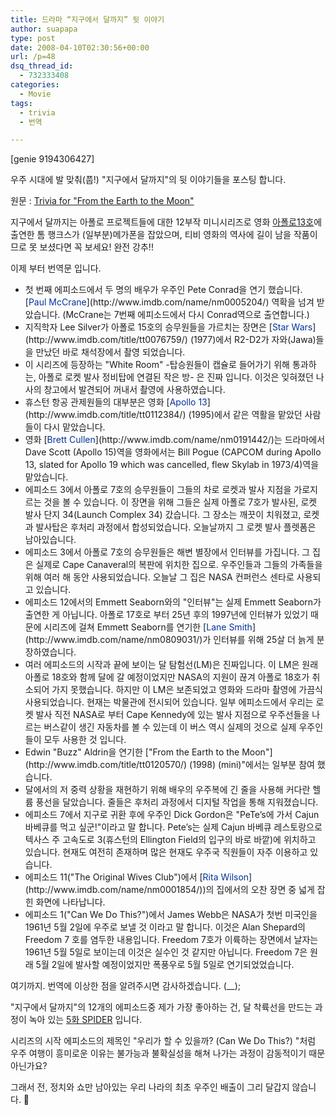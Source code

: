 ```yaml
---
title: 드라마 “지구에서 달까지” 뒷 이야기
author: suapapa
type: post
date: 2008-04-10T02:30:56+00:00
url: /p=48
dsq_thread_id:
  - 732333408
categories:
  - Movie
tags:
  - trivia
  - 번역

---
```

[genie 9194306427]

우주 시대에 발 맞춰(풉!) "지구에서 달까지"의 뒷 이야기들을 포스팅 합니다.

원문 : [Trivia for "From the Earth to the Moon"][1]

지구에서 달까지는 아폴로 프로젝트들에 대한 12부작 미니시리즈로 영화 [아폴로13호](http://www.imdb.com/title/tt0112384/)에 출연한 톰 행크스가 (일부분)메가폰을 잡았으며, 티비 영화의 역사에 길이 남을 작품이므로 못 보셨다면 꼭 보세요! 완전 강추!!

이제 부터 번역문 입니다.



<ul class="trivia">
  <li>
    첫 번째 에피소드에서 두 명의 배우가 우주인 Pete Conrad을 연기 했습니다. [<font color="#003399">Paul McCrane</font>](http://www.imdb.com/name/nm0005204/) 역확을 넘겨 받았습니다. (McCrane는 7번째 에피소드에서 다시 Conrad역으로 출연합니다.)
  </li>
  <li>
    지직학자 Lee Silver가 아폴로 15호의 승무원들을 가르치는 장면은 [<font color="#003399">Star Wars</font>](http://www.imdb.com/title/tt0076759/) (1977)에서 R2-D2가 자와(Jawa)들을 만났던 바로 채석장에서 촬영 되었습니다.
  </li>
  <li>
    이 시리즈에 등장하는 "White Room" -탑승원들이 캡슐로 들어가기 위해 통과하는, 아폴로 로켓 발사 정비탑에 연결된 작은 방- 은 진짜 입니다. 이것은 잊혀졌던 나사의 창고에서 발견되어 꺼내서 촬영에 사용하였습니다.
  </li>
  <li>
    휴스턴 항공 관제원들의 대부분은 영화 [<font color="#003399">Apollo 13</font>](http://www.imdb.com/title/tt0112384/) (1995)에서 같은 역활을 맡았던 사람들이 다시 맡았습니다.
  </li>
  <li>
    영화 [<font color="#003399">Brett Cullen</font>](http://www.imdb.com/name/nm0191442/)는 드라마에서 Dave Scott (Apollo 15)역을 영화에서는 Bill Pogue (CAPCOM during Apollo 13, slated for Apollo 19 which was cancelled, flew Skylab in 1973/4)역을 맡았습니다.
  </li>
  <li>
    에피소드 3에서 아폴로 7호의 승무원들이 그들의 차로 로켓과 발사 지점을 가로지르는 것을 볼 수 있습니다. 이 장면을 위해 그들은 실제 아폴로 7호가 발사된, 로켓 발사 단지 34(Launch Complex 34) 갔습니다. 그 장소는 깨끗이 치워졌고, 로켓과 발사탑은 후처리 과정에서 합성되었습니다. 오늘날까지 그 로켓 발사 플렛폼은 남아있습니다.
  </li>
  <li>
    에피소드 3에서 아폴로 7호의 승무원들은 해변 별장에서 인터뷰를 가집니다. 그 집은 실제로 Cape Canaveral의 복판에 위치한 집으로. 우주인들과 그들의 가족들을 위해 여러 해 동안 사용되었습니다. 오늘날 그 집은 NASA 컨퍼런스 센타로 사용되고 있습니다.
  </li>
  <li>
    에피소드 12에서의 Emmett Seaborn와의 "인터뷰"는 실제 Emmett Seaborn가 출연한 게 아닙니다. 아폴로 17호로 부터 25년 후의 1997년에 인터뷰가 있었기 때문에 시리즈에 걸쳐 Emmett Seaborn를 연기한 [<font color="#003399">Lane Smith</font>](http://www.imdb.com/name/nm0809031/)가 인터뷰를 위해 25살 더 늙게 분장하였습니다.
  </li>
  <li>
    여러 에피소드의 시작과 끝에 보이는 달 탐험선(LM)은 진짜입니다. 이 LM은 원래 아폴로 18호와 함께 달에 갈 예정이었지만 NASA의 지원이 끊겨 아폴로 18호가 취소되어 가지 못했습니다. 하지만 이 LM은 보존되었고 영화와 드라마 촬영에 가끔식 사용되었습니다. 현재는 박물관에 전시되어 있습니다. 일부 에피소드에서 우리는 로켓 발사 직전 NASA로 부터 Cape Kennedy에 있는 발사 지점으로 우주선들을 나르는 버스같이 생긴 자동차를 볼 수 있는데 이 버스 역시 실제의 것으로 실제 우주인들이 모두 사용한 것 입니다.
  </li>
  <li>
    Edwin "Buzz" Aldrin을 연기한 ["From the Earth to the Moon"](http://www.imdb.com/title/tt0120570/) (1998) (mini)"에서는 일부분 참여 했습니다.
  </li>
  <li>
    달에서의 저 중력 상황을 재현하기 위해 배우의 우주복에 긴 줄을 사용해 커다란 헬륨 풍선을 달았습니다. 줄들은 후처리 과정에서 디지털 작업을 통해 지워졌습니다.
  </li>
  <li>
    에피소드 7에서 지구로 귀환 후에 우주인 Dick Gordon은 "PeTe&#8217;s에 가서 Cajun 바베큐를 먹고 싶군!"이라고 말 합니다. Pete&#8217;s는 실제 Cajun 바베큐 레스토랑으로 텍사스 주 고속도로 3(휴스턴의 Ellington Field의 입구의 바로 바깥)에 위치하고 있습니다. 현재도 여전히 존재하며 많은 현재도 우주국 직원들이 자주 이용하고 있습니다.
  </li>
  <li>
    에피소드 11("The Original Wives Club")에서 [<font color="#003399">Rita Wilson</font>](http://www.imdb.com/name/nm0001854/))의 집에서의 오찬 장면 중 넓게 잡힌 화면에 나타납니다.
  </li>
  <li>
    에피소드 1("Can We Do This?")에서 James Webb은 NASA가 첫번 미국인을 1961년 5월 2일에 우주로 보낼 것 이라고 말 합니다. 이것은 Alan Shepard의 Freedom 7 호를 염두한 내용입니다. Freedom 7호가 이륙하는 장면에서 날자는 1961년 5월 5일로 보이는데 이것은 실수인 것 같지만 아닙니다. Freedom 7은 원래 5월 2일에 발사할 예정이었지만 폭풍우로 5월 5일로 연기되었었습니다.
  </li>
</ul>

여기까지. 번역에 이상한 점을 알려주시면 감사하겠습니다. (__);

"지구에서 달까지"의 12개의 에피소드중 제가 가장 좋아하는 건, 달 착륙선을 만드는 과정이 녹아 있는 [5화 SPIDER][2] 입니다.

시리즈의 시작 에피소드의 제목인 "우리가 할 수 있을까? (Can We Do This?) "처럼 우주 여행이 흥미로운 이유는 불가능과 불확실성을 해쳐 나가는 과정이 감동적이기 때문 아닌가요?

그래서 전, 정치와 쇼만 남아있는 우리 나라의 최초 우주인 배출이 그리 달갑지 않습니다. 🙁

 [1]: http://www.imdb.com/title/tt0120570/trivia
 [2]: http://tomino.egloos.com/3009662